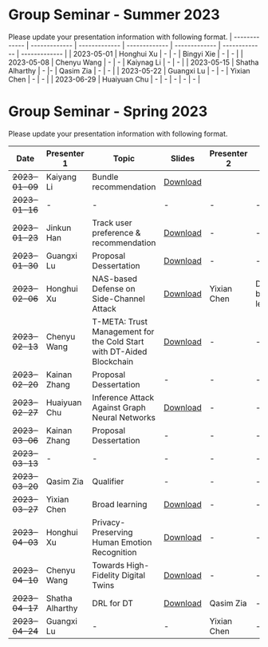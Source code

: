 # Group Seminar - Summer 2023
Please update your presentation information with following format.
| ------------- | ------------- | ------------- | ------------- | ------------- | ------------- | ------------- |
| 2023-05-01  | Honghui Xu  | - | - | Bingyi Xie  | - | - |
| 2023-05-08  | Chenyu Wang | - | - | Kaiynag Li   | - | - | 
| 2023-05-15  | Shatha Alharthy | - |-  | Qasim Zia | - | - |
| 2023-05-22  |  Guangxi Lu  | - | - | Yixian Chen  | - | - |
| 2023-06-29  |  Huaiyuan Chu  | - | - | -  | - | - |

# Group Seminar - Spring 2023
Please update your presentation information with following format.

| Date  | Presenter 1 | Topic | Slides | Presenter 2 | Topic | Slides |
| ------------- | ------------- | ------------- | ------------- | ------------- | ------------- | ------------- |
| ~~2023-01-09~~  | Kaiyang Li  | Bundle recommendation | [Download](https://github.com/KK429312/Presentation_Schedule/raw/main/slides/Kaiyang%20Li/bundleRec20221205.pptx) |
| ~~2023-01-16~~  | -  | -  | -  | -  |  - | - |
| ~~2023-01-23~~  | Jinkun Han  | Track user preference & recommendation | [Download](https://github.com/KK429312/Presentation_Schedule/raw/main/slides/Jinkun%20Han/Preference%20Jump-2023.01.22.pdf) |  - | - | - |
| ~~2023-01-30~~  | Guangxi Lu  | Proposal Dessertation | [Download](https://github.com/KK429312/Presentation_Schedule/blob/main/slides/Guangxi%20Lu/Proposal%20Dessertation%20Slides.pptx) | -  | - | - |
| ~~2023-02-06~~  | Honghui Xu  | NAS-based Defense on Side-Channel Attack | [Download](https://github.com/KK429312/Presentation_Schedule/blob/main/slides/Honghui%20Xu/Group_Meeting_HHX_230206.pptx) | Yixian Chen   |Distributed broad learning|  [Download](https://github.com/KK429312/Presentation_Schedule/blob/a455783f0631d7fcbafa4c44d7b399bd06e48e78/slides/Yixian%20Chen/Distributed%20broad%20learning.pptx) |  
| ~~2023-02-13~~  | Chenyu Wang | T-META: Trust Management for the Cold Start with DT-Aided Blockchain| [Download](https://github.com/KK429312/Presentation_Schedule/blob/main/slides/Chenyu%20Wang/Chenyu_TMETA_20230213.pptx) | -  | - | - |
| ~~2023-02-20~~  | Kainan Zhang| Proposal Dessertation | - | - | - | - |
| ~~2023-02-27~~  | Huaiyuan Chu | Inference Attack Against Graph Neural Networks | [Download](https://github.com/KK429312/Presentation_Schedule/raw/main/slides/Huaiyuan%20Chu/2023.2.27.pptx) | - | - | - |
| ~~2023-03-06~~  | Kainan Zhang| Proposal Dessertation | - | - | - | - |
| ~~2023-03-13~~  | - | - | - | - | - | - |
| ~~2023-03-20~~  | Qasim Zia | Qualifier | - | - | - | - |
| ~~2023-03-27~~  | Yixian Chen  | Broad learning | [Download](https://github.com/KK429312/Presentation_Schedule/raw/main/slides/Huaiyuan%20Chu/2023.2.27.pptx) | -| -| -|
| ~~2023-04-03~~  | Honghui Xu  | Privacy-Preserving Human Emotion Recognition | [Download](https://github.com/KK429312/Presentation_Schedule/raw/main/slides/Honghui%20Xu/Group_Meeting_HHX_230403.pptx) | -   | - | - |
| ~~2023-04-10~~  | Chenyu Wang | Towards High-Fidelity Digital Twins | [Download](https://github.com/KK429312/Presentation_Schedule/blob/main/slides/Chenyu%20Wang/Chenyu_TMETA_20230213.pptx?raw=true) | -   | - | - | 
| ~~2023-04-17~~  | Shatha Alharthy | DRL for DT |[Download](https://github.com/KK429312/Presentation_Schedule/raw/main/slides/Shatha%20Alharthy/DT_Group.pptx)  | Qasim Zia | - | - |
| ~~2023-04-24~~  |  Guangxi Lu  | - | - | Yixian Chen  | - | - |

